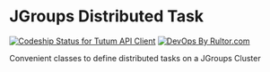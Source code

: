 # JGroups Distributed Task
[ ![Codeship Status for Tutum API Client](https://codeship.com/projects/5fc1c470-5b5c-0133-c2a2-3ac9d6eefc28/status)](https://codeship.com/projects/110714)
[![DevOps By Rultor.com](http://www.rultor.com/b/PennAssuranceSoftware/jgroups-distributed-task)](http://www.rultor.com/p/PennAssuranceSoftware/jgroups-distributed-task)

Convenient classes to define distributed tasks on a JGroups Cluster
